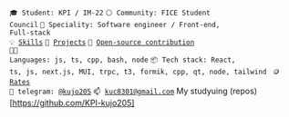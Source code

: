 <code>🎓 Student: KPI / IM-22</code>
<code>⚪ Community: FICE Student Council</code>
<code>👷 Speciality: Software engineer / Front-end, Full-stack </code><br>
<code>💡 [Skills](SKILLS.md)</code>
<code>🧻 [Projects](PROJECTS.md)</code>
<code>👀 [Open-source contribution](CONTRIBUTION.md)</code><br>
<code>🧑‍💻 Languages: js, ts, cpp, bash, node</code>
<code>📦 Tech stack: React, ts, js, next.js, MUI, trpc, t3, formik, cpp, qt, node, tailwind </code>
<code>🪙 [Rates](RATES.md)</code><br>
<code>💬 telegram: [@kujo205](https://telegram.me/kujo005)</code>
<code>📫 kuc8301@gmail.com</code>
My studyuing (repos)[https://github.com/KPI-kujo205]

